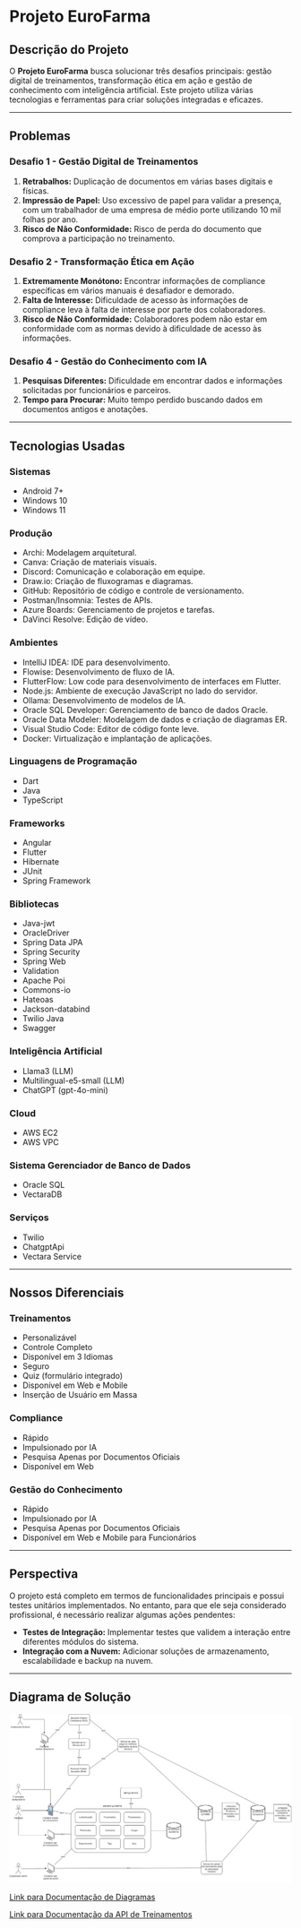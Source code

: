 # Projeto EuroFarma

## Descrição do Projeto

O **Projeto EuroFarma** busca solucionar três desafios principais: gestão digital de treinamentos, transformação ética em ação e gestão de conhecimento com inteligência artificial. Este projeto utiliza várias tecnologias e ferramentas para criar soluções integradas e eficazes.

---

## Problemas

### Desafio 1 - Gestão Digital de Treinamentos
1. **Retrabalhos:** Duplicação de documentos em várias bases digitais e físicas.
2. **Impressão de Papel:** Uso excessivo de papel para validar a presença, com um trabalhador de uma empresa de médio porte utilizando 10 mil folhas por ano.
3. **Risco de Não Conformidade:** Risco de perda do documento que comprova a participação no treinamento.

### Desafio 2 - Transformação Ética em Ação
1. **Extremamente Monótono:** Encontrar informações de compliance específicas em vários manuais é desafiador e demorado.
2. **Falta de Interesse:** Dificuldade de acesso às informações de compliance leva à falta de interesse por parte dos colaboradores.
3. **Risco de Não Conformidade:** Colaboradores podem não estar em conformidade com as normas devido à dificuldade de acesso às informações.

### Desafio 4 - Gestão do Conhecimento com IA
1. **Pesquisas Diferentes:** Dificuldade em encontrar dados e informações solicitadas por funcionários e parceiros.
2. **Tempo para Procurar:** Muito tempo perdido buscando dados em documentos antigos e anotações.

---

## Tecnologias Usadas

### Sistemas

- Android 7+
- Windows 10
- Windows 11

### Produção

- Archi: Modelagem arquitetural.
- Canva: Criação de materiais visuais.
- Discord: Comunicação e colaboração em equipe.
- Draw.io: Criação de fluxogramas e diagramas.
- GitHub: Repositório de código e controle de versionamento.
- Postman/Insomnia: Testes de APIs.
- Azure Boards: Gerenciamento de projetos e tarefas.
- DaVinci Resolve: Edição de vídeo.

### Ambientes

- IntelliJ IDEA: IDE para desenvolvimento.
- Flowise: Desenvolvimento de fluxo de IA.
- FlutterFlow: Low code para desenvolvimento de interfaces em Flutter.
- Node.js: Ambiente de execução JavaScript no lado do servidor.
- Ollama: Desenvolvimento de modelos de IA.
- Oracle SQL Developer: Gerenciamento de banco de dados Oracle.
- Oracle Data Modeler: Modelagem de dados e criação de diagramas ER.
- Visual Studio Code: Editor de código fonte leve.
- Docker: Virtualização e implantação de aplicações.

### Linguagens de Programação

- Dart
- Java
- TypeScript

### Frameworks

- Angular
- Flutter
- Hibernate
- JUnit
- Spring Framework

### Bibliotecas

- Java-jwt
- OracleDriver
- Spring Data JPA
- Spring Security
- Spring Web
- Validation
- Apache Poi
- Commons-io
- Hateoas
- Jackson-databind
- Twilio Java
- Swagger

### Inteligência Artificial

- Llama3 (LLM)
- Multilingual-e5-small (LLM)
- ChatGPT (gpt-4o-mini)

### Cloud

- AWS EC2
- AWS VPC

### Sistema Gerenciador de Banco de Dados

- Oracle SQL
- VectaraDB

### Serviços

- Twilio
- ChatgptApi
- Vectara Service

---

## Nossos Diferenciais

### Treinamentos

- Personalizável
- Controle Completo
- Disponível em 3 Idiomas
- Seguro
- Quiz (formulário integrado)
- Disponível em Web e Mobile
- Inserção de Usuário em Massa

### Compliance

- Rápido
- Impulsionado por IA
- Pesquisa Apenas por Documentos Oficiais
- Disponível em Web

### Gestão do Conhecimento

- Rápido
- Impulsionado por IA
- Pesquisa Apenas por Documentos Oficiais
- Disponível em Web e Mobile para Funcionários

---

## Perspectiva

O projeto está completo em termos de funcionalidades principais e possui testes unitários implementados. No entanto, para que ele seja considerado profissional, é necessário realizar algumas ações pendentes:

- **Testes de Integração:** Implementar testes que validem a interação entre diferentes módulos do sistema.
- **Integração com a Nuvem:** Adicionar soluções de armazenamento, escalabilidade e backup na nuvem.

---

## Diagrama de Solução

![Diagrama de Solução](https://github.com/IgorKoppen/ProjetoEuroFarma/blob/main/Resources/DiagramasDeEngenharia/Diagrama%20projeto%20Eurofarma.drawio.png)

[Link para Documentação de Diagramas](https://github.com/IgorKoppen/ProjetoEuroFarma/tree/main/Resources/DiagramasDeEngenharia)

[Link para Documentação da API de Treinamentos](https://app.swaggerhub.com/apis/IGORPASQUALINO/projeto-euro_farma/v1.0.0)
